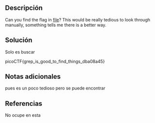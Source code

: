 ## Descripción
Can you find the flag in [file](https://jupiter.challenges.picoctf.org/static/495d43ee4a2b9f345a4307d053b4d88d/file)? This would be really tedious to look through manually, something tells me there is a better way.

## Solución
Solo es buscar

picoCTF{grep_is_good_to_find_things_dba08a45}
## Notas adicionales
pues es un poco tedioso pero se puede encontrar

## Referencias
No ocupe en esta
